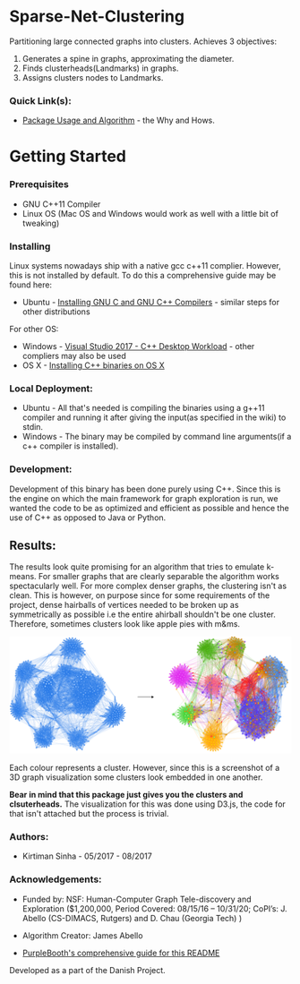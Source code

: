 

# Sparse-Net-Clustering
Partitioning large connected graphs into clusters.
Achieves 3 objectives:
1. Generates a spine in graphs, approximating the diameter. 
2. Finds clusterheads(Landmarks) in graphs.  
3. Assigns clusters nodes to Landmarks. 

### Quick Link(s): 
* [Package Usage and Algorithm](https://github.com/KirtimanS/Net-Clustering/wiki)  - the Why and Hows.

# Getting Started
### Prerequisites
* GNU C++11 Compiler
* Linux OS (Mac OS and Windows would work as well with a little bit of tweaking)


### Installing

Linux systems nowadays ship with a native gcc c++11 complier. However, this is not installed by default. To do this a comprehensive guide may be found here: 
* Ubuntu - [Installing GNU C and GNU C++ Compilers](https://help.ubuntu.com/community/InstallingCompilers) - similar steps for other distributions

For other OS:
* Windows - [Visual Studio 2017 - C++ Desktop Workload](https://www.visualstudio.com/vs/community/) - other compliers may also be used 
* OS X - [Installing C++ binaries on OS X](https://stackoverflow.com/questions/34340578/installing-c-libraries-on-os-x)

### Local Deployment:
* Ubuntu - All that's needed is compiling the binaries using a g++11 compiler and running it after giving the input(as specified in the wiki) to stdin. 
* Windows - The binary may be compiled by command line arguments(if a c++ compiler is installed).

### Development:

Development of this binary has been done purely using C++. Since this is the engine on which the main framework for graph exploration is run, we wanted the code to be as optimized and efficient as possible and hence the use of C++ as opposed to Java or Python.

## Results:

The results look quite promising for an algorithm that tries to emulate k-means. For smaller graphs that are clearly separable the algorithm works spectacularly well. For more complex denser graphs, the clustering isn't as clean. This is however, on purpose since for some requirements of the project, dense hairballs of vertices needed to be broken up as symmetrically as possible i.e the entire ahirball shouldn't be one cluster. Therefore, sometimes clusters look like apple pies with m&ms.

![alt text](https://github.com/KirtimanS/Net-Clustering/blob/master/2.1.png)

Each colour represents a cluster. However, since this is a screenshot of a 3D graph visualization some clusters look embedded in one another. 

**Bear in mind that this package just gives you the clusters and clsuterheads.** The visualization for this was done using D3.js, the code for that isn't attached but the process is trivial.

### Authors:
* Kirtiman Sinha - 05/2017 - 08/2017

### Acknowledgements:
* Funded by: NSF: Human-Computer Graph Tele-discovery and Exploration ($1,200,000, Period Covered: 08/15/16 – 10/31/20; CoPI’s: J. Abello (CS-DIMACS, Rutgers) and D. Chau (Georgia Tech) )
* Algorithm Creator: James Abello

* [PurpleBooth's comprehensive guide for this README](https://gist.github.com/PurpleBooth/109311bb0361f32d87a2)



Developed as a part of the Danish Project.  
